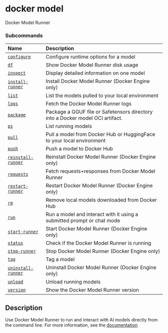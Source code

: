 # docker model

<!---MARKER_GEN_START-->
Docker Model Runner

### Subcommands

| Name                                            | Description                                                                    |
|:------------------------------------------------|:-------------------------------------------------------------------------------|
| [`configure`](model_configure.md)               | Configure runtime options for a model                                          |
| [`df`](model_df.md)                             | Show Docker Model Runner disk usage                                            |
| [`inspect`](model_inspect.md)                   | Display detailed information on one model                                      |
| [`install-runner`](model_install-runner.md)     | Install Docker Model Runner (Docker Engine only)                               |
| [`list`](model_list.md)                         | List the models pulled to your local environment                               |
| [`logs`](model_logs.md)                         | Fetch the Docker Model Runner logs                                             |
| [`package`](model_package.md)                   | Package a GGUF file or Safetensors directory into a Docker model OCI artifact. |
| [`ps`](model_ps.md)                             | List running models                                                            |
| [`pull`](model_pull.md)                         | Pull a model from Docker Hub or HuggingFace to your local environment          |
| [`push`](model_push.md)                         | Push a model to Docker Hub                                                     |
| [`reinstall-runner`](model_reinstall-runner.md) | Reinstall Docker Model Runner (Docker Engine only)                             |
| [`requests`](model_requests.md)                 | Fetch requests+responses from Docker Model Runner                              |
| [`restart-runner`](model_restart-runner.md)     | Restart Docker Model Runner (Docker Engine only)                               |
| [`rm`](model_rm.md)                             | Remove local models downloaded from Docker Hub                                 |
| [`run`](model_run.md)                           | Run a model and interact with it using a submitted prompt or chat mode         |
| [`start-runner`](model_start-runner.md)         | Start Docker Model Runner (Docker Engine only)                                 |
| [`status`](model_status.md)                     | Check if the Docker Model Runner is running                                    |
| [`stop-runner`](model_stop-runner.md)           | Stop Docker Model Runner (Docker Engine only)                                  |
| [`tag`](model_tag.md)                           | Tag a model                                                                    |
| [`uninstall-runner`](model_uninstall-runner.md) | Uninstall Docker Model Runner (Docker Engine only)                             |
| [`unload`](model_unload.md)                     | Unload running models                                                          |
| [`version`](model_version.md)                   | Show the Docker Model Runner version                                           |



<!---MARKER_GEN_END-->

## Description

Use Docker Model Runner to run and interact with AI models directly from the command line.
For more information, see the [documentation](https://docs.docker.com/ai/model-runner/)

